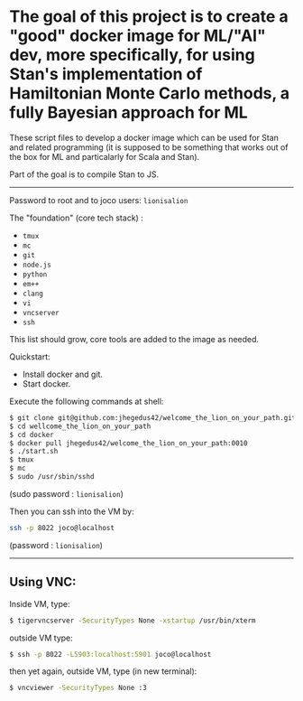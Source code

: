 
# The goal of this project is to create a "good" docker image for ML/"AI" dev, more specifically, for using Stan's implementation of Hamiltonian Monte Carlo methods, a fully Bayesian approach for ML  

These script files to develop a docker image which can be used for
Stan and related programming (it is supposed to be something that 
works out of the box for ML and particalarly for Scala and Stan).

Part of the goal is to compile Stan to JS.

----

Password to root and to joco users: `lionisalion`

The "foundation" (core tech stack) :

 - `tmux` 
 - `mc` 
 - `git`
 - `node.js` 
 - `python`
 - `em++` 
 - `clang` 
 - `vi`
 - `vncserver`
 - `ssh`

This list should grow, core tools are added to the image as needed.

Quickstart:

- Install docker and git.
- Start docker.

Execute the following commands at shell:

```bash
$ git clone git@github.com:jhegedus42/welcome_the_lion_on_your_path.git
$ cd wellcome_the_lion_on_your_path
$ cd docker
$ docker pull jhegedus42/welcome_the_lion_on_your_path:0010
$ ./start.sh
$ tmux
$ mc
$ sudo /usr/sbin/sshd
```
(sudo password : `lionisalion`)


Then you can ssh into the VM by:
```bash
ssh -p 8022 joco@localhost
```

(password : `lionisalion`)

-----

## Using VNC:

Inside VM, type:
```bash
$ tigervncserver -SecurityTypes None -xstartup /usr/bin/xterm
```

outside VM type:
```bash
$ ssh -p 8022 -L5903:localhost:5901 joco@localhost
```

then yet again, outside VM, type (in new terminal):
```bash
$ vncviewer -SecurityTypes None :3
````
